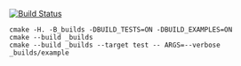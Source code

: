 [![Build Status](https://travis-ci.org/justcppdev/matrix_example.svg?branch=master)](https://travis-ci.org/justcppdev/matrix_example)

```
cmake -H. -B_builds -DBUILD_TESTS=ON -DBUILD_EXAMPLES=ON
cmake --build _builds
cmake --build _builds --target test -- ARGS=--verbose
_builds/example
```
